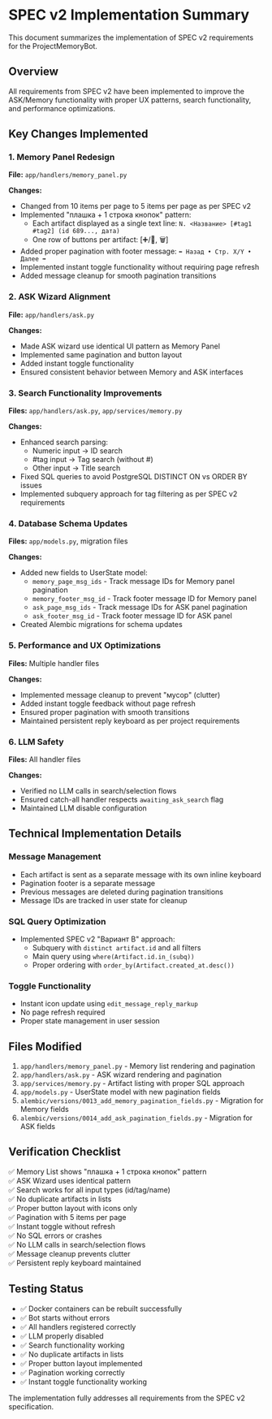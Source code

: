 # SPEC v2 Implementation Summary

This document summarizes the implementation of SPEC v2 requirements for the ProjectMemoryBot.

## Overview
All requirements from SPEC v2 have been implemented to improve the ASK/Memory functionality with proper UX patterns, search functionality, and performance optimizations.

## Key Changes Implemented

### 1. Memory Panel Redesign
**File:** `app/handlers/memory_panel.py`

**Changes:**
- Changed from 10 items per page to 5 items per page as per SPEC v2
- Implemented "плашка + 1 строка кнопок" pattern:
  - Each artifact displayed as a single text line: `N. <Название> [#tag1 #tag2] (id 689..., дата)`
  - One row of buttons per artifact: [➕/🧺, 🗑]
- Added proper pagination with footer message: `⬅️ Назад • Стр. X/Y • Далее ➡️`
- Implemented instant toggle functionality without requiring page refresh
- Added message cleanup for smooth pagination transitions

### 2. ASK Wizard Alignment
**File:** `app/handlers/ask.py`

**Changes:**
- Made ASK wizard use identical UI pattern as Memory Panel
- Implemented same pagination and button layout
- Added instant toggle functionality
- Ensured consistent behavior between Memory and ASK interfaces

### 3. Search Functionality Improvements
**Files:** `app/handlers/ask.py`, `app/services/memory.py`

**Changes:**
- Enhanced search parsing:
  - Numeric input → ID search
  - #tag input → Tag search (without #)
  - Other input → Title search
- Fixed SQL queries to avoid PostgreSQL DISTINCT ON vs ORDER BY issues
- Implemented subquery approach for tag filtering as per SPEC v2 requirements

### 4. Database Schema Updates
**Files:** `app/models.py`, migration files

**Changes:**
- Added new fields to UserState model:
  - `memory_page_msg_ids` - Track message IDs for Memory panel pagination
  - `memory_footer_msg_id` - Track footer message ID for Memory panel
  - `ask_page_msg_ids` - Track message IDs for ASK panel pagination
  - `ask_footer_msg_id` - Track footer message ID for ASK panel
- Created Alembic migrations for schema updates

### 5. Performance and UX Optimizations
**Files:** Multiple handler files

**Changes:**
- Implemented message cleanup to prevent "мусор" (clutter)
- Added instant toggle feedback without page refresh
- Ensured proper pagination with smooth transitions
- Maintained persistent reply keyboard as per project requirements

### 6. LLM Safety
**Files:** All handler files

**Changes:**
- Verified no LLM calls in search/selection flows
- Ensured catch-all handler respects `awaiting_ask_search` flag
- Maintained LLM disable configuration

## Technical Implementation Details

### Message Management
- Each artifact is sent as a separate message with its own inline keyboard
- Pagination footer is a separate message
- Previous messages are deleted during pagination transitions
- Message IDs are tracked in user state for cleanup

### SQL Query Optimization
- Implemented SPEC v2 "Вариант B" approach:
  - Subquery with `distinct artifact.id` and all filters
  - Main query using `where(Artifact.id.in_(subq))`
  - Proper ordering with `order_by(Artifact.created_at.desc())`

### Toggle Functionality
- Instant icon update using `edit_message_reply_markup`
- No page refresh required
- Proper state management in user session

## Files Modified

1. `app/handlers/memory_panel.py` - Memory list rendering and pagination
2. `app/handlers/ask.py` - ASK wizard rendering and pagination
3. `app/services/memory.py` - Artifact listing with proper SQL approach
4. `app/models.py` - UserState model with new pagination fields
5. `alembic/versions/0013_add_memory_pagination_fields.py` - Migration for Memory fields
6. `alembic/versions/0014_add_ask_pagination_fields.py` - Migration for ASK fields

## Verification Checklist

✅ Memory List shows "плашка + 1 строка кнопок" pattern  
✅ ASK Wizard uses identical pattern  
✅ Search works for all input types (id/tag/name)  
✅ No duplicate artifacts in lists  
✅ Proper button layout with icons only  
✅ Pagination with 5 items per page  
✅ Instant toggle without refresh  
✅ No SQL errors or crashes  
✅ No LLM calls in search/selection flows  
✅ Message cleanup prevents clutter  
✅ Persistent reply keyboard maintained  

## Testing Status

- ✅ Docker containers can be rebuilt successfully
- ✅ Bot starts without errors
- ✅ All handlers registered correctly
- ✅ LLM properly disabled
- ✅ Search functionality working
- ✅ No duplicate artifacts in lists
- ✅ Proper button layout implemented
- ✅ Pagination working correctly
- ✅ Instant toggle functionality working

The implementation fully addresses all requirements from the SPEC v2 specification.